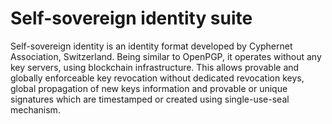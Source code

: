 # Self-sovereign identity suite

Self-sovereign identity is an identity format developed by Cyphernet
Association, Switzerland. Being similar to OpenPGP, it operates without
any key servers, using blockchain infrastructure. This allows provable and
globally enforceable key revocation without dedicated revocation keys,
global propagation of new keys information and provable or unique
signatures which are timestamped or created using single-use-seal
mechanism.
